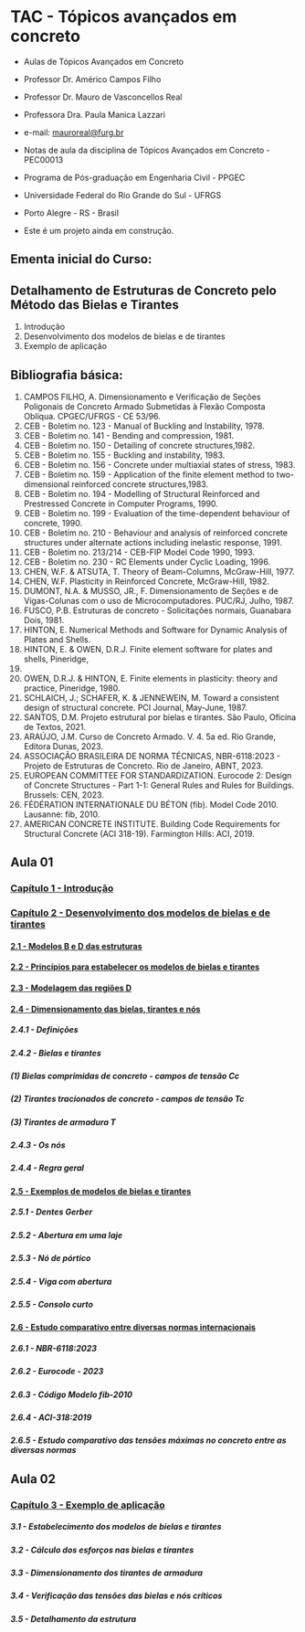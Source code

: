 # __TAC - Tópicos avançados em concreto__  
* Aulas de Tópicos Avançados em Concreto
* Professor Dr. Américo Campos Filho
* Professor Dr. Mauro de Vasconcellos Real
* Professora Dra. Paula Manica Lazzari

* e-mail: mauroreal@furg.br
* Notas de aula da disciplina de Tópicos Avançados em Concreto - PEC00013
* Programa de Pós-graduação em Engenharia Civil  - PPGEC
* Universidade Federal do Rio Grande do Sul - UFRGS
* Porto Alegre - RS - Brasil
* Este é um projeto ainda em construção.

## __Ementa inicial do Curso:__

## __Detalhamento de Estruturas de Concreto pelo Método das Bielas e Tirantes__

1. Introdução
2. Desenvolvimento dos modelos de bielas e de tirantes
3. Exemplo de aplicação


## __Bibliografia básica:__

1. CAMPOS FILHO, A. Dimensionamento e Verificação de Seções Poligonais de 
Concreto Armado Submetidas à Flexão Composta Oblíqua. CPGEC/UFRGS - CE 
53/96. 
2. CEB - Boletim no. 123 - Manual of Buckling and Instability, 1978. 
3. CEB - Boletim no. 141 - Bending and compression, 1981. 
4. CEB - Boletim no. 150 - Detailing of concrete structures,1982. 
5. CEB - Boletim no. 155 - Buckling and instability, 1983. 
6. CEB - Boletim no. 156 - Concrete under multiaxial states of stress, 1983. 
7. CEB - Boletim no. 159 - Application of the finite element method to two-dimensional 
reinforced concrete structures,1983. 
8. CEB - Boletim no. 194 - Modelling of Structural Reinforced and Prestressed Concrete in 
Computer Programs, 1990. 
9. CEB - Boletim no. 199 - Evaluation of the time-dependent behaviour of concrete, 1990. 
10. CEB - Boletim no. 210 - Behaviour and analysis of reinforced concrete structures under 
alternate actions including inelastic response, 1991. 
11. CEB - Boletim no. 213/214 - CEB-FIP Model Code 1990, 1993. 
12. CEB - Boletim no. 230 - RC Elements under Cyclic Loading, 1996. 
13. CHEN, W.F. & ATSUTA, T.  Theory of Beam-Columns, McGraw-Hill, 1977. 
14. CHEN, W.F.  Plasticity in Reinforced Concrete, McGraw-Hill, 1982. 
15. DUMONT, N.A. & MUSSO, JR., F. Dimensionamento de Seções e de Vigas-Colunas com 
o uso de Microcomputadores. PUC/RJ, Julho, 1987. 
16. FUSCO, P.B.  Estruturas de concreto - Solicitações normais, Guanabara Dois, 1981. 
17. HINTON, E. Numerical Methods and Software for Dynamic Analysis of Plates and Shells. 
18. HINTON, E. & OWEN, D.R.J. Finite element software for plates and shells, Pineridge, 
1984. 
19. OWEN, D.R.J. & HINTON, E. Finite elements in plasticity: theory and practice, 
Pineridge, 1980. 
20. SCHLAICH, J.; SCHAFER, K. & JENNEWEIN, M.  Toward a consistent design of structural 
concrete.  PCI Journal, May-June, 1987.
21. SANTOS, D.M. Projeto estrutural por bielas e tirantes. São Paulo, Oficina de Textos, 2021. 
22. ARAÚJO, J.M. Curso de Concreto Armado. V. 4. 5a ed. Rio Grande, Editora Dunas, 2023.
23. ASSOCIAÇÃO BRASILEIRA DE NORMA TÉCNICAS, NBR-6118:2023 - Projeto de Estruturas de Concreto. Rio de Janeiro, ABNT, 2023.
24. EUROPEAN COMMITTEE FOR STANDARDIZATION. Eurocode 2: Design of Concrete Structures - Part 1-1: General Rules and Rules for Buildings. Brussels: CEN, 2023.
25. FÉDÉRATION INTERNATIONALE DU BÉTON (fib). Model Code 2010. Lausanne: fib, 2010.
26. AMERICAN CONCRETE INSTITUTE. Building Code Requirements for Structural Concrete (ACI 318-19). Farmington Hills: ACI, 2019.

## __Aula 01__

### [Capítulo 1 - Introdução](https://nbviewer.org/github/mvreal/ST/blob/main/Capitulo_1.ipynb)

### [Capítulo 2 - Desenvolvimento dos modelos de bielas e de tirantes](https://nbviewer.org/github/mvreal/ST/blob/main/Capitulo_2.ipynb)

#### [2.1 - Modelos B e D das estruturas](https://nbviewer.org/github/mvreal/ST/blob/main/Capitulo_2-1.ipynb)

#### [2.2 - Princípios para estabelecer os modelos de bielas e tirantes](https://nbviewer.org/github/mvreal/ST/blob/main/Capitulo_2-2.ipynb)

#### [2.3 - Modelagem das regiões D](https://nbviewer.org/github/mvreal/ST/blob/main/Capitulo_2-3.ipynb)

#### [2.4 - Dimensionamento das bielas, tirantes e nós](https://nbviewer.org/github/mvreal/ST/blob/main/Capitulo_2-4.ipynb)

##### 2.4.1 - Definições

##### 2.4.2 - Bielas e tirantes

##### (1) Bielas comprimidas de concreto - campos de tensão Cc
##### (2) Tirantes tracionados de concreto - campos de tensão Tc
##### (3) Tirantes de armadura T

##### 2.4.3 - Os nós

##### 2.4.4 - Regra geral

#### [2.5 - Exemplos de modelos de bielas e tirantes](https://nbviewer.org/github/mvreal/ST/blob/main/Capitulo_2-5.ipynb)

##### 2.5.1 - Dentes Gerber
##### 2.5.2 - Abertura em uma laje 
##### 2.5.3 - Nó de pórtico
##### 2.5.4 - Viga com abertura
##### 2.5.5 - Consolo curto

#### [2.6 - Estudo comparativo entre diversas normas internacionais](https://nbviewer.org/github/mvreal/ST/blob/main/Capitulo_2-6.ipynb)

##### 2.6.1 - NBR-6118:2023
##### 2.6.2 - Eurocode - 2023 
##### 2.6.3 - Código Modelo fib-2010
##### 2.6.4 - ACI-318:2019
##### 2.6.5 - Estudo comparativo das tensões máximas no concreto entre as diversas normas


## __Aula 02__

### [Capítulo 3 - Exemplo de aplicação](https://nbviewer.org/github/mvreal/ST/blob/main/Capitulo_3.ipynb)


##### 3.1 - Estabelecimento dos modelos de bielas e tirantes

##### 3.2 - Cálculo dos esforços nas bielas e tirantes

##### 3.3 - Dimensionamento dos tirantes de armadura

##### 3.4 - Verificação das tensões das bielas e nós críticos

##### 3.5 - Detalhamento da estrutura

